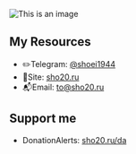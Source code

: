![This is an image](https://img.sho20.ru/avatar.jpg)

## My Resources ##
* ✏️Telegram: [@shoei1944](https://t.me/shoei1944)
* 📰Site: [sho20.ru](https://sho20.ru) 
* 📬Email: [to@sho20.ru](mailto:to@sho20.ru) 

## Support me ##
* DonationAlerts: [sho20.ru/da](https://sho20.ru/da)




